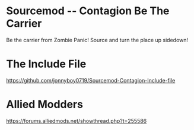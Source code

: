 Sourcemod -- Contagion Be The Carrier
=====================

Be the carrier from Zombie Panic! Source and turn the place up sidedown!

The Include File
=================
https://github.com/jonnyboy0719/Sourcemod-Contagion-Include-file

Allied Modders
==============
https://forums.alliedmods.net/showthread.php?t=255586
